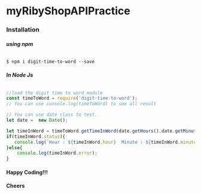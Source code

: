 # myRibyShopAPIPractice

### Installation

###### **using npm**

```
$ npm i digit-time-to-word --save
```
###### **In Node Js**
```javascript
//load the digit time to word module
const timeToWord = require('digit-time-to-word');
// You can use console.log(timeToWord) to see all result

// You can use date class to test.
let date =  new Date();

let timeInWord = timeToWord.getTimeInWord(date.getHours(),date.getMinutes());
if(timeInWord.status){
   console.log(`Hour : ${timeInWord.hour}  Minute : ${timeInWord.minute}  ===>  ${timeInWord.time}`);    
}else{
    console.log(timeInWord.error);
}

```

#### Happy Coding!!!
#### Cheers

